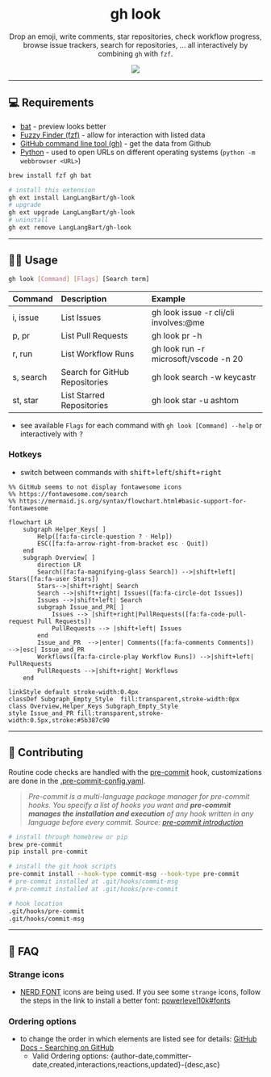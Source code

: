 <div align="center">

# gh look

Drop an emoji, write comments, star repositories, check workflow progress, browse issue trackers, search for repositories, ... all interactively by combining `gh` with `fzf`.

![](https://user-images.githubusercontent.com/92653266/210178720-24bc78ef-5ae6-414c-8007-862a2a8f087e.gif)

</div>

---

## 💻 Requirements
- [bat](https://github.com/sharkdp/bat#installation) - preview looks better
- [Fuzzy Finder (fzf)](https://github.com/junegunn/fzf#installation) - allow for interaction with listed data
- [GitHub command line tool (gh)](https://github.com/cli/cli#installation) - get the data from Github
- [Python](https://www.python.org) - used to open URLs on different operating systems (`python -m webbrowser <URL>`)

```zsh
brew install fzf gh bat

# install this extension
gh ext install LangLangBart/gh-look
# upgrade
gh ext upgrade LangLangBart/gh-look
# uninstall
gh ext remove LangLangBart/gh-look
```

---

## 👨‍💻 Usage

```sh
gh look [Command] [Flags] [Search term]
```

| Command   | Description                    | Example                               |
| :-------- | :----------------------------- | :------------------------------------ |
| i, issue  | List Issues                    | gh look issue -r cli/cli involves:@me |
| p, pr     | List Pull Requests             | gh look pr -h                         |
| r, run    | List Workflow Runs             | gh look run -r microsoft/vscode -n 20 |
| s, search | Search for GitHub Repositories | gh look search -w keycastr            |
| st, star  | List Starred Repositories      | gh look star -u ashtom                |

- see available `Flags` for each command with `gh look [Command] --help` or interactively with <kbd>?</kbd>

### Hotkeys
- switch between commands with <kbd>shift+left</kbd>/<kbd>shift+right</kbd>

```mermaid
%% GitHub seems to not display fontawesome icons
%% https://fontawesome.com/search
%% https://mermaid.js.org/syntax/flowchart.html#basic-support-for-fontawesome

flowchart LR
    subgraph Helper_Keys[ ]
        Help([fa:fa-circle-question ? ᐧ Help])
        ESC([fa:fa-arrow-right-from-bracket esc ᐧ Quit])
    end
    subgraph Overview[ ]
        direction LR
        Search([fa:fa-magnifying-glass Search]) -->|shift+left| Stars([fa:fa-user Stars])
        Stars-->|shift+right| Search
        Search -->|shift+right| Issues([fa:fa-circle-dot Issues])
        Issues -->|shift+left| Search
        subgraph Issue_and_PR[ ]
            Issues --> |shift+right|PullRequests([fa:fa-code-pull-request Pull Requests])
            PullRequests --> |shift+left| Issues
        end
        Issue_and_PR  -->|enter| Comments([fa:fa-comments Comments])  -->|esc| Issue_and_PR
        Workflows([fa:fa-circle-play Workflow Runs]) -->|shift+left| PullRequests
        PullRequests -->|shift+right| Workflows
    end

linkStyle default stroke-width:0.4px
classDef Subgraph_Empty_Style  fill:transparent,stroke-width:0px
class Overview,Helper_Keys Subgraph_Empty_Style
style Issue_and_PR fill:transparent,stroke-width:0.5px,stroke:#5b387c90
```

---

## 💪 Contributing
Routine code checks are handled with the [pre-commit](https://github.com/pre-commit/pre-commit) hook, customizations are done in the [.pre-commit-config.yaml](.pre-commit-config.yaml).

> *Pre-commit is a multi-language package manager for pre-commit hooks. You specify a list of hooks you want and **pre-commit manages the installation and execution** of any hook written in any language before every commit. Source: [pre-commit introduction](https://pre-commit.com/#introduction)*

```zsh
# install through homebrew or pip
brew pre-commit
pip install pre-commit

# install the git hook scripts
pre-commit install --hook-type commit-msg --hook-type pre-commit
# pre-commit installed at .git/hooks/commit-msg
# pre-commit installed at .git/hooks/pre-commit

# hook location
.git/hooks/pre-commit
.git/hooks/commit-msg
```

---

## 💁 FAQ

### Strange icons
- [NERD FONT](https://www.nerdfonts.com/cheat-sheet) icons are being used. If you see some `strange` icons, follow the steps in the link to install a better font: [powerlevel10k#fonts](https://github.com/romkatv/powerlevel10k#fonts)

### Ordering options
- to change the order in which elements are listed see for details: [GitHub Docs - Searching on GitHub](https://docs.github.com/en/search-github/searching-on-github)
  - Valid Ordering options: {author-date,committer-date,created,interactions,reactions,updated}-{desc,asc}
